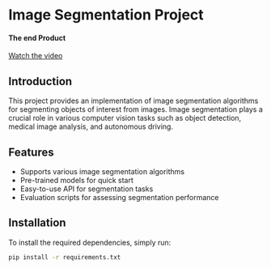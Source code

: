 # Image Segmentation Project
#### The end Product
[Watch the video](https://youtu.be/i0ffV9FnE1s)

## Introduction

This project provides an implementation of image segmentation algorithms for segmenting objects of interest from images. Image segmentation plays a crucial role in various computer vision tasks such as object detection, medical image analysis, and autonomous driving.
## Features

- Supports various image segmentation algorithms
- Pre-trained models for quick start
- Easy-to-use API for segmentation tasks
- Evaluation scripts for assessing segmentation performance

## Installation

To install the required dependencies, simply run:

```bash
pip install -r requirements.txt

